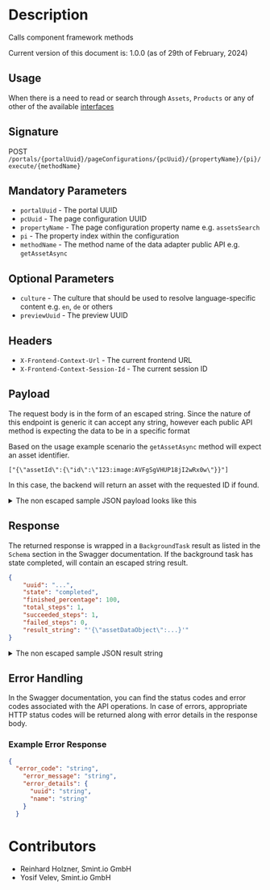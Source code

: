 Description
===========

Calls component framework methods

Current version of this document is: 1.0.0 (as of 29th of February, 2024)

## Usage

When there is a need to read or search through `Assets`, `Products` or any of other of the available [interfaces](../Interfaces/README.md)

## Signature

POST `/portals/{portalUuid}/pageConfigurations/{pcUuid}/{propertyName}/{pi}/execute/{methodName}`

## Mandatory Parameters

- `portalUuid` - The portal UUID
- `pcUuid` - The page configuration UUID
- `propertyName` - The page configuration property name e.g. `assetsSearch`
- `pi` - The property index within the configuration
- `methodName` - The method name of the data adapter public API e.g. `getAssetAsync`

## Optional Parameters

- `culture` - The culture that should be used to resolve language-specific content e.g. `en`, `de` or others
- `previewUuid` - The preview UUID

## Headers

- `X-Frontend-Context-Url` - The current frontend URL
- `X-Frontend-Context-Session-Id` - The current session ID

## Payload

The request body is in the form of an escaped string.
Since the nature of this endpoint is generic it can accept any string, however each public API method is expecting the data to be in a specific format

Based on the usage example scenario the `getAssetAsync` method will expect an asset identifier.

```
["{\"assetId\":{\"id\":\"123:image:AVFgSgVHUP18jI2wRx0w\"}}"]
```

In this case, the backend will return an asset with the requested ID if found.

<details>
  <summary>
    The non escaped sample JSON payload looks like this
  </summary>

```JSON
[
  {
      "assetId": {
          "id": "123:image:AVFgSgVHUP18jI2wRx0w"
      }
  }
]
```

</details>

## Response

The returned response is wrapped in a `BackgroundTask` result as listed in the `Schema` section in the Swagger documentation.
If the background task has state completed, will contain an escaped string result.

```JSON
{
    "uuid": "...",
    "state": "completed",
    "finished_percentage": 100,
    "total_steps": 1,
    "succeeded_steps": 1,
    "failed_steps": 0,
    "result_string": "'{\"assetDataObject\":...}'"
}
```

<details>
  <summary>
    The non escaped sample JSON result string
  </summary>

```JSON
{
  "assetDataObject": {
    "uuid": "123:image:AVFgSgVHUP18jI2wRx0w",
    "properties": [
        // ...
    ]
  }
}
```

</details>

## Error Handling

In the Swagger documentation, you can find the status codes and error codes associated with the API operations. In case of errors, appropriate HTTP status codes will be returned along with error details in the response body.

### Example Error Response

```json
{
  "error_code": "string",
    "error_message": "string",
    "error_details": {
      "uuid": "string",
      "name": "string"
    }  
  }
```

Contributors
============

- Reinhard Holzner, Smint.io GmbH
- Yosif Velev, Smint.io GmbH
